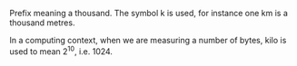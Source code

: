 Prefix meaning a thousand. The symbol k is used, for instance one km is
a thousand metres.

In a computing context, when we are measuring a number of bytes, kilo is
used to mean $2^{10},$ i.e. 1024.
